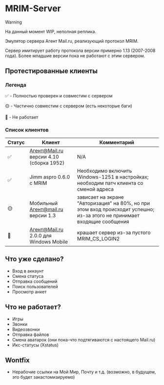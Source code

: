 # MRIM-Server
> [!WARNING]
> На данный момент WIP, неполная реплика.

Эмулятор сервера Агент Mail.ru, реализующий протокол MRIM.

Сервер имитирует работу протокола версии примерно 1.13 (2007-2008 года). Более младшие версии пока не работают с этим сервером.

## Протестированные клиенты

### Легенда

✅ - Полностью проверен и совместим с сервером

🟡 - Частично совместим с сервером (есть некоторые баги)

🔴 - Не работает

### Список клиентов

| Статус | Клиент | Комментарий |
| ------ | ------ | ----------- |
| ✅ | Агент@Mail.ru версии 4.10 (сборка 1952) | N/A |
| ✅ | Jimm aspro 0.6.0 с MRIM | Необходимо включить Windows-1251 в настройках; необходим патч клиента со сменой адреса |
| 🟡 | Мобильный Агент@mail.ru версии 1.3 | зависает на экране "Авторизация" на 80%, но при этом вход происходит успешно; из-за этого не принимает входящие сообщения |
| 🔴 | Агент@Mail.ru 2.0.0 для Windows Mobile | крашает сервер из-за пустого MRIM_CS_LOGIN2 |

## Что уже сделано?

- Вход в аккаунт
- Смена статуса
- Отправка сообщений
- Поиск пользователей
- Просмотр анкет

## Что не работает?

- Игры
- Звонки
- Видеозвонки
- Отправка файлов
- Смена аватарок (они пока-что подтягиваются с настоящего Mail.ru)
- Икс-статусы (Xstatus)

## Wontfix

- Нерабочие ссылки на Мой Мир, Почту и т.д. (возможно, в будущем, это будет закастомизируемо)